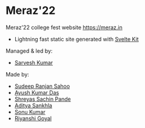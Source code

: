 # Meraz'22

Meraz'22 college fest website https://meraz.in

- Lightning fast static site generated with [Svelte Kit](https://kit.svelte.dev/)


Managed & led by:
  - [Sarvesh Kumar](https://github.com/Sarvesh2459)

Made by:
  - [Sudeep Ranjan Sahoo](https://github.com/srs-sudeep)
  - [Ayush Kumar Das](https://github.com/Ayush249)
  - [Shreyas Sachin Pande](https://github.com/shreyaspande2003)
  - [Aditya Sankhla](https://github.com/adismort14)
  - [Sonu Kumar](https://github.com/sonu856)
  - [Riyanshi Goyal](https://github.com/Riyanshi26)

